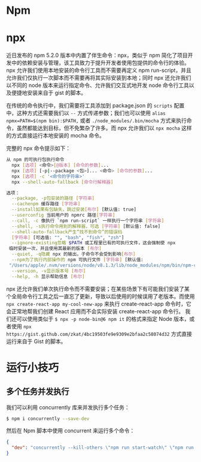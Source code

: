 # Npm

# npx

近日发布的 npm 5.2.0 版本中内置了伴生命令：npx，类似于 npm 简化了项目开发中的依赖安装与管理，该工具致力于提升开发者使用包提供的命令行的体验。npx 允许我们使用本地安装的命令行工具而不需要再定义 npm run-script，并且允许我们仅执行一次脚本而不需要再将其实际安装到本地；同时 npx 还允许我们以不同的 node 版本来运行指定命令、允许我们交互式地开发 node 命令行工具以及便捷地安装来自于 gist 的脚本。

在传统的命令执行中，我们需要将工具添加到 package.json 的 `scripts` 配置中，这种方式还需要我们以 `--` 方式传递参数；我们也可以使用 `alias npmx=PATH=$(npm bin):$PATH,` 或者 `./node_modules/.bin/mocha` 方式来执行命令，虽然都能达到目标，但不免繁杂了许多。而 npx 允许我们以 `npx mocha` 这样的方式直接运行本地安装的 mocha 命令。

完整的 npx 命令提示如下：

```sh
从 npm 的可执行包执行命令
  npx [选项] <命令>[@版本] [命令的参数]...
  npx [选项] [-p|--package <包>]... <命令> [命令的参数]...
  npx [选项] -c '<命令的字符串>'
  npx --shell-auto-fallback [命令行解释器]

选项：
  --package, -p包安装的路径 [字符串]
  --cachenpm 缓存路径 [字符串]
  --install如果有包缺失，跳过安装[布尔] [默认值: true]
  --userconfig 当前用户的 npmrc 路径[字符串]
  --call, -c 像执行 `npm run-script` 一样执行一个字符串 [字符串]
  --shell, -s执行命令用到的解释器，可选 [字符串] [默认值: false]
  --shell-auto-fallback产生“找不到命令”的错误码
  [字符串] [可选值: "", "bash", "fish", "zsh"]
  --ignore-existing忽略 $PATH 或工程里已有的可执行文件，这会强制使 npx
 临时安装一次，并且使用其最新的版本 [布尔]
  --quiet, -q隐藏 npx 的输出，子命令不会受到影响[布尔]
  --npm为了执行内部操作的 npm 可执行文件 [字符串] [默认值:
 "/Users/apple/.nvm/versions/node/v8.1.3/lib/node_modules/npm/bin/npm-cli.js"]
  --version, -v显示版本号 [布尔]
  --help, -h 显示帮助信息 [布尔]
```

npx 还允许我们单次执行命令而不需要安装；在某些场景下有可能我们安装了某个全局命令行工具之后一直忘了更新，导致以后使用的时候误用了老版本。而使用 `npx create-react-app my-cool-new-app` 来执行 create-react-app 命令时，它会正常地帮我们创建 React 应用而不会实际安装 create-react-app 命令行。
我们还可以使用类似于 `$ npx -p node-bin@6 npm it` 的格式来指定 Node 版本，或者使用 `npx https://gist.github.com/zkat/4bc19503fe9e9309e2bfaa2c58074d32` 方式直接运行来自于 Gist 的脚本。

# 运行小技巧

## 多个任务并发执行

我们可以利用 concurrently 库来并发执行多个任务：

```sh
$ npm i concurrently --save-dev
```

然后在 Npm 脚本中使用 concurrent 来运行多个命令：

```json
{
  "dev": "concurrently --kill-others \"npm run start-watch\" \"npm run wp-server\""
}
```
